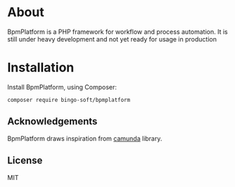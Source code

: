 # About

BpmPlatform is a PHP framework for workflow and process automation. It is still under heavy development and not yet ready for usage in production

# Installation

Install BpmPlatform, using Composer:

```
composer require bingo-soft/bpmplatform
```

## Acknowledgements

BpmPlatform draws inspiration from [camunda](https://github.com/camunda/camunda-bpm-platform) library.

## License

MIT